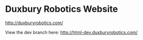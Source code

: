 # Duxbury Robotics Website #

http://duxburyrobotics.com/

View the dev branch here:
http://html-dev.duxburyrobotics.com/
